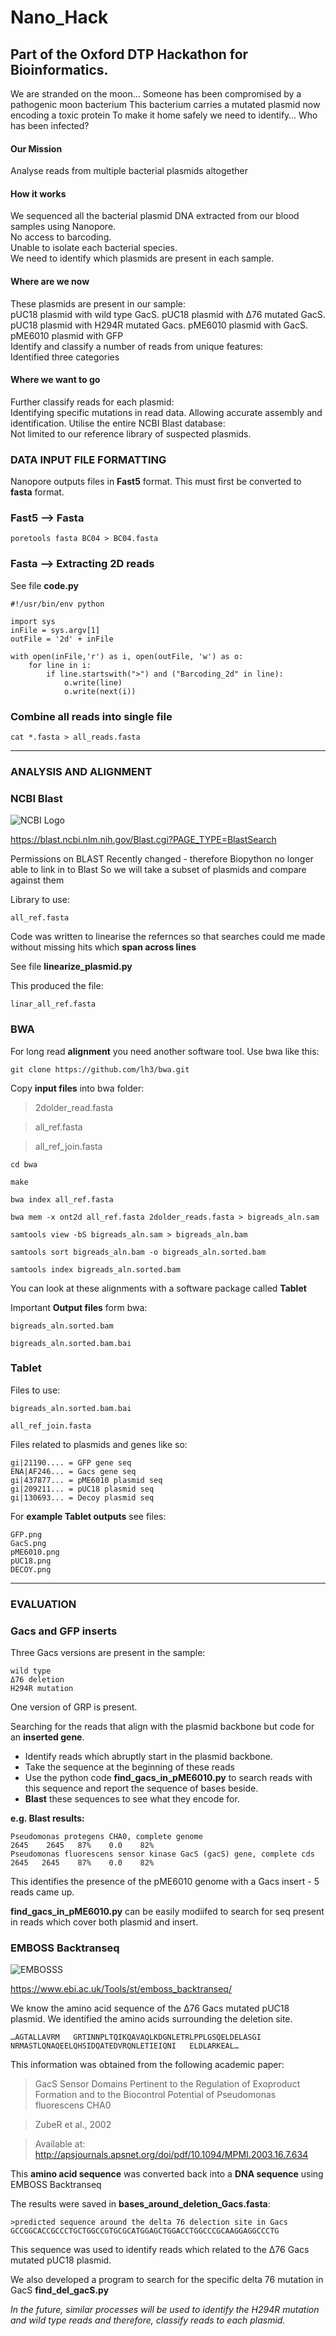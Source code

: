 # Nano_Hack

## Part of the Oxford DTP Hackathon for Bioinformatics.

We are stranded on the moon...
Someone has been compromised by a pathogenic moon bacterium 
This bacterium carries a mutated plasmid now encoding a toxic protein 
To make it home safely we need to identify…
	Who has been infected?
	

#### Our Mission
Analyse reads from multiple bacterial plasmids altogether 

#### How it works
We sequenced all the bacterial plasmid DNA extracted from our blood samples using Nanopore.  
No access to barcoding.  
Unable to isolate each bacterial species.  
We need to identify which plasmids are present in each sample.  



#### Where are we now

These plasmids are present in our sample:  
pUC18 plasmid with wild type GacS. 
pUC18 plasmid with Δ76 mutated GacS. 
pUC18 plasmid with H294R mutated Gacs. 
pME6010 plasmid with GacS. 
pME6010 plasmid with GFP  
Identify and classify a number of reads from unique features:  
Identified three categories


#### Where we want to go

Further classify reads for each plasmid:  
Identifying specific mutations in read data. 
Allowing accurate assembly and identification. 
Utilise the entire NCBI Blast database:  
Not limited to our reference library of suspected plasmids. 



 
	



### DATA INPUT FILE FORMATTING

Nanopore outputs files in **Fast5** format. This must first be converted to **fasta** format.

### Fast5 --> Fasta 

	poretools fasta BC04 > BC04.fasta

### Fasta --> Extracting 2D reads

See file **code.py**

    #!/usr/bin/env python

    import sys
    inFile = sys.argv[1]
    outFile = '2d' + inFile

    with open(inFile,'r') as i, open(outFile, 'w') as o:
    	for line in i:
	    	if line.startswith(">") and ("Barcoding_2d" in line):
		    	o.write(line)
		    	o.write(next(i))

### Combine all reads into single file

	cat *.fasta > all_reads.fasta
	
------------------------------------------------------------------------------------------------------------------

### ANALYSIS AND ALIGNMENT 

### NCBI Blast
![NCBI Logo](https://blast.ncbi.nlm.nih.gov/images/nucleutide-blast-cover.png)

https://blast.ncbi.nlm.nih.gov/Blast.cgi?PAGE_TYPE=BlastSearch

Permissions on BLAST Recently changed - therefore Biopython no longer able to link in to Blast
So we will take a subset of plasmids and compare against them 

Library to use:

	all_ref.fasta

Code was written to linearise the refernces so that searches could me made without missing hits which **span across lines**

See file **linearize_plasmid.py**

This produced the file:
	
	linar_all_ref.fasta

### BWA

For long read **alignment** you need another software tool. Use bwa like this:

    git clone https://github.com/lh3/bwa.git

 Copy **input files** into bwa folder:
 
 > 2dolder_read.fasta
 
 > all_ref.fasta
 
 > all_ref_join.fasta
    
    cd bwa

    make 

    bwa index all_ref.fasta

    bwa mem -x ont2d all_ref.fasta 2dolder_reads.fasta > bigreads_aln.sam

    samtools view -bS bigreads_aln.sam > bigreads_aln.bam

    samtools sort bigreads_aln.bam -o bigreads_aln.sorted.bam
    
    samtools index bigreads_aln.sorted.bam

  You can look at these alignments with a software package called **Tablet**

Important **Output files** form bwa:
	
	bigreads_aln.sorted.bam
	
	bigreads_aln.sorted.bam.bai

	
### Tablet

Files to use:

	bigreads_aln.sorted.bam.bai
	
	all_ref_join.fasta

Files related to plasmids and genes like so:

	gi|21190.... = GFP gene seq
	ENA|AF246... = Gacs gene seq
	gi|437877... = pME6010 plasmid seq
	gi|209211... = pUC18 plasmid seq
	gi|130693... = Decoy plasmid seq
	
For **example Tablet outputs** see files:

	GFP.png
	GacS.png
	pME6010.png
	pUC18.png
	DECOY.png
	
------------------------------------------------------------------------------------------------------------------

### EVALUATION 

### Gacs and GFP inserts

Three Gacs versions are present in the sample:
	
	wild type
	Δ76 deletion
	H294R mutation
	
One version of GRP is present.
	
Searching for the reads that align with the plasmid backbone but code for an **inserted gene**.

- Identify reads which abruptly start in the plasmid backbone.
- Take the sequence at the beginning of these reads
- Use the python code **find_gacs_in_pME6010.py** to search reads with this sequence and report the sequence of bases beside.
- **Blast** these sequences to see what they encode for.

**e.g. Blast results:**

	Pseudomonas protegens CHA0, complete genome                          2645    2645   87%    0.0    82% 
	Pseudomonas fluorescens sensor kinase GacS (gacS) gene, complete cds 2645   2645    87%    0.0    82% 
	
This identifies the presence of the pME6010 genome with a Gacs insert - 5 reads came up.

**find_gacs_in_pME6010.py** can be easily modiifed to search for seq present in reads which cover both plasmid and insert.


### EMBOSS Backtranseq

![EMBOSSS](https://www.ebi.ac.uk/web_guidelines/images/logos/EMBL-EBI/EMBL_EBI_Logo_black.png)

https://www.ebi.ac.uk/Tools/st/emboss_backtranseq/

We know the amino acid sequence of the Δ76 Gacs mutated pUC18 plasmid.
We identified the amino acids surrounding the deletion site.

	…AGTALLAVRM   GRTINNPLTQIKQAVAQLKDGNLETRLPPLGSQELDELASGI
	NRMASTLQNAQEELQHSIDQATEDVRQNLETIEIQNI   ELDLARKEAL…
	
This information was obtained from the following academic paper:

> GacS Sensor Domains Pertinent to the Regulation of Exoproduct Formation and 
> to the Biocontrol Potential of Pseudomonas fluorescens CHA0
	
> ZubeR et al., 2002

> Available at: http://apsjournals.apsnet.org/doi/pdf/10.1094/MPMI.2003.16.7.634

This **amino acid sequence** was converted back into a **DNA sequence** using EMBOSS Backtranseq


The results were saved in **bases_around_deletion_Gacs.fasta**:

	>predicted sequence around the delta 76 delection site in Gacs
	GCCGGCACCGCCCTGCTGGCCGTGCGCATGGAGCTGGACCTGGCCCGCAAGGAGGCCCTG

This sequence was used to identify reads which related to the Δ76 Gacs mutated pUC18 plasmid.

We also developed a program to search for the specific delta 76 mutation in GacS
**find_del_gacS.py**

*In the future, similar processes will be used to identify the H294R mutation and wild type reads and therefore, classify reads to each plasmid.*
